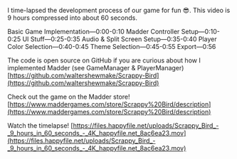 I time-lapsed the development process of our game for fun :sunglasses:. This video is 9 hours compressed into about 60 seconds.

Basic Game Implementation—0:00-0:10
Madder Controller Setup—0:10-0:25
UI Stuff—0:25-0:35
Audio & Split Screen Setup—0:35-0:40
Player Color Selection—0:40-0:45
Theme Selection—0:45-0:55
Export—0:56

The code is open source on GitHub if you are curious about how I implemented Madder (see GameManager & PlayerManager)
[https://github.com/waltershewmake/Scrappy-Bird](https://github.com/waltershewmake/Scrappy-Bird)

Check out the game on the Madder store!
[https://www.maddergames.com/store/Scrappy%20Bird/description](https://www.maddergames.com/store/Scrappy%20Bird/description)

Watch the timelapse!
[https://files.happyfile.net/uploads/Scrappy_Bird_-_9_hours_in_60_seconds_-_4K_happyfile.net_8ac6ea23.mov](https://files.happyfile.net/uploads/Scrappy_Bird_-_9_hours_in_60_seconds_-_4K_happyfile.net_8ac6ea23.mov)
